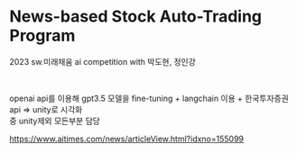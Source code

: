 # News-based Stock Auto-Trading Program
2023 sw.미래채움 ai competition with 박도현, 정인강

<br>

openai api를 이용해 gpt3.5 모델을 fine-tuning + langchain 이용 + 한국투자증권 api => unity로 시각화
<br>
중 unity제외 모든부분 담당
<br>

<https://www.aitimes.com/news/articleView.html?idxno=155099>
